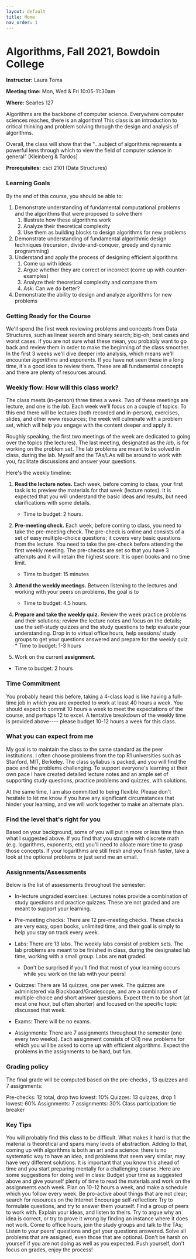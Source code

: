 ```yaml
---
layout: default 
title: Home 
nav_order: 1
---
```



# Algorithms,  Fall 2021, Bowdoin College 


**Instructor:** Laura Toma 

**Meeting time:** Mon, Wed & Fri 10:05-11:30am

**Where:** Searles 127


Algorithms are the backbone of computer science. Everywhere computer sciences reaches, there is an algorithm! This class is an introduction to critical thinking and problem solving through the design and analysis of algorithms.

Overall,  the class will show that the "...subject of algorithms represents a powerful lens through which to view the field of computer science in general" [Kleinberg & Tardos]

**Prerequisites:** csci 2101 (Data Structures)


### Learning Goals

By the end of this course, you should be able to:

  1. Demonstrate understanding of fundamental computational problems and the algorithms that were proposed to solve them
      1. Illustrate how these algorithms work
      2. Analyze their theoretical complexity 
      3. Use them as building blocks to design algorithms for new problems 
  2. Demonstrate understanding of fundamental algorithmic design techniques (recursion, divide-and-conquer, greedy and dynamic programming)
  3. Understand and apply the process of designing efficient algorithms
      1. Come up with ideas
      2. Argue whether they are correct or incorrect (come up with counter-examples)
      3. Analyze their theoretical complexity and compare them
      4. Ask: Can we do better?
  4. Demonstrate the ability to design and analyze algorithms for new problems 


### Getting Ready for the Course
We'll spend the first week reviewing problems and concepts from Data Structures, such as linear search and binary search; big-oh; best cases and worst cases. If you are not sure what these mean, you probably want to go back and review them in order to make the beginning of the class smoother.  
In the first 3 weeks we'll dive deeper into analysis, which means we'll encounter _logarithms_ and _exponents_. If you have not seen these in a long time, it's a good idea to review them. 
These are all fundamental concepts and there are plenty of resources around. 


### Weekly flow: How will this class work?
The class meets (in-person) three times a week. Two of these meetings are lecture, and one is the _lab_.   Each week we'll focus on a couple of topics. To this end there will be lectures (both recorded and in-person), exercises, slides, and other www resources; the week will culminate with a problem set, which will help you engage with the content deeper and apply it.

Roughly speaking, the first two meetings of the week  are dedicated to going over the topics (the lectures).  The last meeting, designated as the _lab_, is for working on the problem set. The lab problems are meant to be solved in class, during the lab. Myself and the TAs/LAs will be around to work with you, facilitate discussions and answer your questions. 

Here's the weekly timeline:

  1. **Read the lecture notes.**    Each week, before coming to class, your first task is to preview  the materials for that week (lecture notes). It is expected that you will understand the basic ideas and results, but need clarifications with some details. 
   
     * Time to budget:  2 hours.

  2. **Pre-meeting check.**  Each week, before coming to class, you need to take the pre-meeting check.  The pre-check is online and consists of a set of  easy multiple-choice questions; it covers very basic questions from the lecture. You need to take the pre-check before attending the first weekly meeting. The pre-checks are set so that you have 3 attempts and it will retain the highest score. It is open books and  no time limit.  
   
     * Time to budget: 15 minutes
           
  3. **Attend the weekly meetings.** Between listening to the lectures and working with your peers on problems, the goal is to  
   
     * Time to budget: 4.5 hours. 

  4. **Prepare and take the weekly quiz.** Review  the week practice problems and their solutions; review the lecture notes and focus on the details; use the self-study quizzes and the study questions to help evaluate your understanding. Drop in to  virtual office hours, help sessions/ study groups to get your questions answered and prepare for the weekly quiz.
    * Time to budget: 1-3 hours 
  
  5. Work on the current **assignment**.
  
   * Time to budget: 2 hours 


  
### Time Commitment
You probably heard this before, taking a 4-class load is like having a full-time job in which you are expected to work at least 40 hours a week. You should expect to commit 10 hours a week to meet the expectations of the course, and perhaps 12 to excel. A tentative breakdown of the weekly time is provided above---- please budget 10-12 hours a week for this class.


### What you can expect from me
My goal is to maintain the class to the same standard  as the peer institutions. I often choose problems from the top R1 universities such as Stanford, MIT, Berkeley. The class syllabus is packed, and you will find the pace and the problems challenging. To support everyone's learning at their own pace  I have created detailed lecture notes and an ample set of supporting study questions, practice problems and quizzes, with solutions.

At the same time, I am also committed to being flexible. Please don't hesitate to let me know if you have any significant circumstances that hinder your learning, and we will work together to make an alternate plan. 


### Find the level that's right for you
Based on your background, some of you will put in more or less time than what I suggested above. If you find that you struggle with discrete math (e.g. logarithms, exponents, etc) you'll need to alloate more time to grasp those concepts. If your logarithms are still fresh and you finish faster, take a look at the optional problems or just send me an email. 

 

### Assignments/Assessments 
Below is the list of assessments throughout the semester:  

- In-lecture ungraded exercises:  Lectures notes provide a combination of study questions and practice quizzes. These are not graded and are meant to support your learning. 

- Pre-meeting checks:  There are 12 pre-meeting checks. These checks are very easy, open books, unlimited time, and their goal is simply to help you stay on track every week.

-  Labs: There are 13 labs. The weekly labs consist of problem sets. The lab problems are meant to be finished in class, during the designated lab time,  working with a small group.  Labs are **not** graded.  
    -  Don't be surprised if you'll find that most of your learning occurs while you work on the lab with your peers!

- Quizzes: There are 14 quizzes,  one per week. The quizzes are administered via Blackboard/Gradescope, and are  a combination of multiple-choice and short answer questions. Expect them to be short (at most one hour, but often shorter)  and focused on the specific topic discussed that week. 

- Exams: There will be no exams.

- Assignments: There are 7 assignments throughout the semester (one every two weeks). Each assignment consists of O(1) new problems for which you will be asked to come up with efficient algorithms. Expect the problems in the assignments to be hard, but fun. 


### Grading policy

The final grade will be computed based on the pre-checks , 13 quizzes and 7 assignments: 

Pre-checks:     12 total,  drop two lowest: 10% 
Quizzes:        13 quizzes, drop 1 lowest: 60%
Assignments:    7 assignments: 30% 
Class participation: tie breaker 



### Key Tips
You will probably find this class to be difficult. What makes it hard is that the material is theoretical and spans many levels of abstraction. Adding to that, coming up with algorithms is both an art and a science: there is no systematic way to have an idea, and problems that seem very similar, may have very different solutions. It is important that you know this ahead of time and you start preparing mentally for a challenging course.
Here are some suggestions for doing well in class:
Budget your time as suggested above and give yourself plenty of time to read the materials and work on the assignments each week. Plan on 10-12 hours a week, and make a schedule which you follow every week. 
Be pro-active about things that are not clear; search for resources on the Internet
Encourage self-reflection: Try to formulate questions, and try to answer them yourself.
Find a group of peers to work with. Explain your ideas, and listen to theirs. Try to argue why an idea is correct, or try to prove it wrong by finding an instance where it does not work.
Come to office hours, join the study groups and talk to the TAs; Listen to your peers' questions and get your questions answered.
Solve all problems that are assigned, even those that are optional.
Don't be harsh on yourself if you are not doing as well as you expected. Push yourself, don't focus on grades, enjoy the process!

